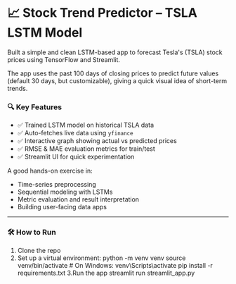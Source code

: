 # 📈 Stock Trend Predictor – TSLA LSTM Model

Built a simple and clean LSTM-based app to forecast Tesla's (TSLA) stock prices using TensorFlow and Streamlit.

The app uses the past 100 days of closing prices to predict future values (default 30 days, but customizable), giving a quick visual idea of short-term trends.

### 🔍 Key Features
- ✅ Trained LSTM model on historical TSLA data
- ✅ Auto-fetches live data using `yfinance`
- ✅ Interactive graph showing actual vs predicted prices
- ✅ RMSE & MAE evaluation metrics for train/test
- ✅ Streamlit UI for quick experimentation

A good hands-on exercise in:
- Time-series preprocessing
- Sequential modeling with LSTMs
- Metric evaluation and result interpretation
- Building user-facing data apps

---

### 🛠 How to Run
1. Clone the repo  
2. Set up a virtual environment:
   python -m venv venv
   source venv/bin/activate  # On Windows: venv\Scripts\activate
   pip install -r requirements.txt
3.Run the app
streamlit run streamlit_app.py
